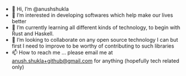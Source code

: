 - 👋 Hi, I’m @anushshukla
- 👀 I’m interested in developing softwares which help make our lives better
- 🌱 I’m currently learning all different kinds of technology, to begin with Rust and Haskell.
- 💞️ I’m looking to collaborate on any open source technology I can but first I need to improve to be worthy of contributing to such libraries
- 📫 How to reach me ... please email me at anush.shukla+github@gmail.com for anything (hopefully tech related only)

<!---
anushshukla/anushshukla is a ✨ special ✨ repository because its `README.md` (this file) appears on your GitHub profile.
You can click the Preview link to take a look at your changes.
--->
